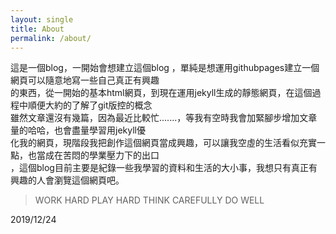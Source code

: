 ```yaml
---
layout: single
title: About
permalink: /about/
---
```


這是一個blog，一開始會想建立這個blog ，單純是想運用githubpages建立一個網頁可以隨意地寫一些自己真正有興趣  
的東西，從一開始的基本html網頁，到現在運用jekyll生成的靜態網頁，在這個過程中順便大約的了解了git版控的概念      
雖然文章還沒有幾篇，因為最近比較忙.......，等我有空時我會加緊腳步增加文章量的哈哈，也會盡量學習用jekyll優   
化我的網頁，現階段我把創作這個網頁當成興趣，可以讓我空虛的生活看似充實一點，也當成在苦悶的學業壓力下的出口  
，這個blog目前主要是紀錄一些我學習的資料和生活的大小事，我想只有真正有興趣的人會瀏覽這個網頁吧。

> WORK HARD PLAY HARD THINK CAREFULLY DO WELL 

2019/12/24
